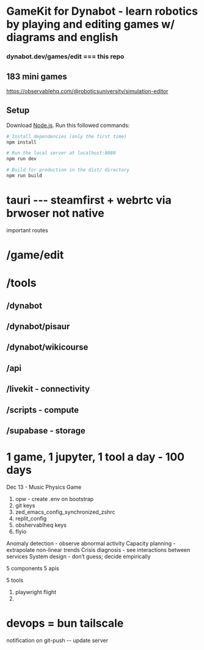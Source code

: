 # GameKit for Dynabot - learn robotics by playing and editing games w/ diagrams and english
### dynabot.dev/games/edit === this repo
## 183 mini games
https://observablehq.com/@roboticsuniversity/simulation-editor
## Setup
Download [Node.js](https://nodejs.org/en/download/).
Run this followed commands:

``` bash
# Install dependencies (only the first time)
npm install

# Run the local server at localhost:8080
npm run dev

# Build for production in the dist/ directory
npm run build
```

# tauri --- steamfirst + webrtc via brwoser not native





important routes
# /game/edit
# /tools

## /dynabot
## /dynabot/pisaur
## /dynabot/wikicourse

## /api
## /livekit - connectivity
## /scripts - compute
## /supabase - storage

# 1 game, 1 jupyter, 1 tool a day - 100 days
Dec 13 - Music Physics Game

1. opw - create .env on bootstrap
2. git keys
3. zed_emacs_config_synchronized_zshrc
4. replit_config
5. obshervablheq keys
6. flyio

Anomaly detection - observe abnormal activity
Capacity planning - extrapolate non-linear trends
Crisis diagnosis - see interactions between services
System design - don’t guess; decide empirically


5 components
5 apis

5 tools
1. playwright flight
2.
# devops = bun tailscale
notification on git-push -- update server
